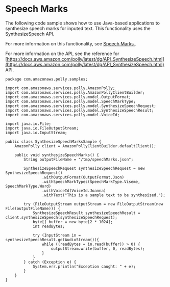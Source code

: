 # Speech Marks<a name="SynthesizeSpeechMarksSample"></a>

The following code sample shows how to use Java\-based applications to synthesize speech marks for inputed text\. This functionality uses the SynthesizeSpeech API\.

For more information on this functionality, see [Speech Marks ](speechmarks.md)\.

For more information on the API, see the reference for [https://docs.aws.amazon.com/polly/latest/dg/API_SynthesizeSpeech.html](https://docs.aws.amazon.com/polly/latest/dg/API_SynthesizeSpeech.html) API\. 

```
package com.amazonaws.polly.samples;
 
import com.amazonaws.services.polly.AmazonPolly;
import com.amazonaws.services.polly.AmazonPollyClientBuilder;
import com.amazonaws.services.polly.model.OutputFormat;
import com.amazonaws.services.polly.model.SpeechMarkType;
import com.amazonaws.services.polly.model.SynthesizeSpeechRequest;
import com.amazonaws.services.polly.model.SynthesizeSpeechResult;
import com.amazonaws.services.polly.model.VoiceId;
 
import java.io.File;
import java.io.FileOutputStream;
import java.io.InputStream;
 
public class SynthesizeSpeechMarksSample {
    AmazonPolly client = AmazonPollyClientBuilder.defaultClient();
 
    public void synthesizeSpeechMarks() {
        String outputFileName = "/tmp/speechMarks.json";
 
        SynthesizeSpeechRequest synthesizeSpeechRequest = new SynthesizeSpeechRequest()
                .withOutputFormat(OutputFormat.Json)
                .withSpeechMarkTypes(SpeechMarkType.Viseme, SpeechMarkType.Word)
                .withVoiceId(VoiceId.Joanna)
                .withText("This is a sample text to be synthesized.");
 
        try (FileOutputStream outputStream = new FileOutputStream(new File(outputFileName))) {
            SynthesizeSpeechResult synthesizeSpeechResult = client.synthesizeSpeech(synthesizeSpeechRequest);
            byte[] buffer = new byte[2 * 1024];
            int readBytes;
 
            try (InputStream in = synthesizeSpeechResult.getAudioStream()){
                while ((readBytes = in.read(buffer)) > 0) {
                    outputStream.write(buffer, 0, readBytes);
                }
            }
        } catch (Exception e) {
            System.err.println("Exception caught: " + e);
        }
    }
}
```